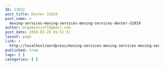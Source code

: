 ```yaml
---
ID: 13622
post_title: Dexter 31019
post_name: >
  moving-services-moving-services-moving-services-dexter-31019
author: mrgabonijeff@gmail.com
post_date: 2018-03-28 01:51:51
layout: page
link: >
  http://localhost/wordpress/moving-services-moving-services-moving-services-dexter-31019/
published: true
tags: [ ]
categories: [ ]
---
```

